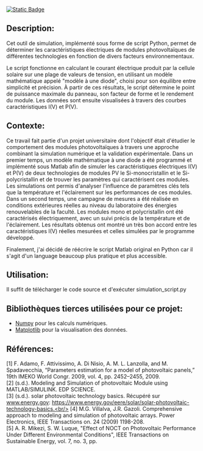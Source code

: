 [![Static Badge](https://img.shields.io/badge/Lang-en-red?style=flat)](https://github.com/Sammy930/PV-module-simulation-tool/blob/main/README.md)
## Description:
Cet outil de simulation, implémenté sous forme de script Python, permet de déterminer les caractéristiques électriques de modules photovoltaïques de différentes technologies en fonction de divers facteurs environnementaux.

Le script fonctionne en calculant le courant électrique produit par la cellule solaire sur une plage de valeurs de tension, en utilisant un modèle mathématique appelé "modèle à une diode", choisi pour son équilibre entre simplicité et précision. À partir de ces résultats, le script détermine le point de puissance maximale du panneau, son facteur de forme et le rendement du module. Les données sont ensuite visualisées à travers des courbes caractéristiques I(V) et P(V).

## Contexte:
Ce travail fait partie d'un projet universitaire dont l'objectif était d'étudier le comportement des modules photovoltaïques à travers une approche combinant la simulation numérique et la validation expérimentale. Dans un premier temps, un modèle mathématique à une diode a été programmé et implémenté sous Matlab afin de simuler les caractéristiques électriques I(V) et P(V) de deux technologies de modules PV le Si-monocristallin et le Si-polycristallin et de trouver les paramètres qui caractérisent ces modules. Les simulations ont permis d'analyser l'influence de paramètres clés tels que la température et l'éclairement sur les performances de ces modules. Dans un second temps, une campagne de mesures a été réalisée en conditions extérieures réelles au niveau du laboratoire des énergies renouvelables de la faculté. Les modules mono et polycristallin ont été caractérisés électriquement, avec un suivi précis de la température et de l'éclairement. Les résultats obtenus ont montré un très bon accord entre les caractéristiques I(V) réelles mesurées et celles simulées par le programme développé.

Finalement, j'ai décidé de réécrire le script Matlab original en Python car il s'agit d'un language beaucoup plus pratique et plus accessible.

## Utilisation:
Il suffit de télécharger le code source et d'exécuter simulation_script.py

## Bibliothèques tierces utilisées pour ce projet:
  - [Numpy](https://numpy.org/) pour les calculs numériques.
  - [Matplotlib](https://matplotlib.org/) pour la visualisation des données.

## Références:
[1] F. Adamo, F. Attivissimo, A. Di Nisio, A. M. L. Lanzolla, and M. Spadavecchia, “Parameters estimation for a model of photovoltaic
panels,” 19th IMEKO World Congr. 2009, vol. 4, pp. 2452–2455, 2009.<br/>
[2] (s.d.). Modeling and Simulation of photovoltaic Module using MATLAB/SIMULINK. EDP
SCIENCE.<br/>
[3] (s.d.). solar photovoltaic technology basics. Récupéré sur www.energy.gov:
https://www.energy.gov/eere/solar/solar-photovoltaic-technology-basics.<br/>
[4] M.G. Villalva, J.R. Gazoli. Comprehensive approach to modeling and simulation of
photovoltaic arrays. Power Electronics, IEEE Transactions on. 24 (2009) 1198-208.<br/>
[5] A. R. Mikezi, S. W. Luque, "Effect of NOCT on Photovoltaic Performance Under Different
Environmental Conditions", IEEE Transactions on Sustainable Energy, vol. 7, no. 3, pp.
